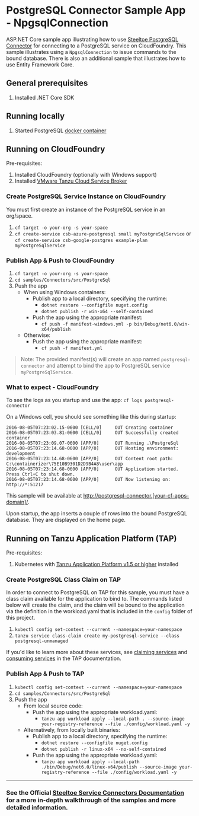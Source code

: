 ﻿# PostgreSQL Connector Sample App - NpgsqlConnection

ASP.NET Core sample app illustrating how to use [Steeltoe PostgreSQL Connector](https://docs.steeltoe.io/api/v3/connectors/postgresql.html) for connecting to a PostgreSQL service on CloudFoundry.
This sample illustrates using a `NpgsqlConnection` to issue commands to the bound database. There is also an additional sample that illustrates how to use Entity Framework Core.

## General prerequisites

1. Installed .NET Core SDK

## Running locally

1. Started PostgreSQL [docker container](https://github.com/SteeltoeOSS/Samples/blob/main/CommonTasks.md)

## Running on CloudFoundry

Pre-requisites:

1. Installed CloudFoundry (optionally with Windows support)
1. Installed [VMware Tanzu Cloud Service Broker](https://docs.vmware.com/en/Cloud-Service-Broker-for-VMware-Tanzu/index.html)

### Create PostgreSQL Service Instance on CloudFoundry

You must first create an instance of the PostgreSQL service in an org/space.

1. `cf target -o your-org -s your-space`
1. `cf create-service csb-azure-postgresql small myPostgreSqlService` or `cf create-service csb-google-postgres example-plan myPostgreSqlService`

### Publish App & Push to CloudFoundry

1. `cf target -o your-org -s your-space`
1. `cd samples/Connectors/src/PostgreSql`
1. Push the app
   - When using Windows containers:
     - Publish app to a local directory, specifying the runtime:
       - `dotnet restore --configfile nuget.config`
       - `dotnet publish -r win-x64 --self-contained`
     - Push the app using the appropriate manifest:
       - `cf push -f manifest-windows.yml -p bin/Debug/net6.0/win-x64/publish`
   - Otherwise:
     - Push the app using the appropriate manifest:
       - `cf push -f manifest.yml`

> Note: The provided manifest(s) will create an app named `postgresql-connector` and attempt to bind the app to PostgreSQL service `myPostgreSqlService`.

### What to expect - CloudFoundry

To see the logs as you startup and use the app: `cf logs postgresql-connector`

On a Windows cell, you should see something like this during startup:

```text
2016-08-05T07:23:02.15-0600 [CELL/0]     OUT Creating container
2016-08-05T07:23:03.81-0600 [CELL/0]     OUT Successfully created container
2016-08-05T07:23:09.07-0600 [APP/0]      OUT Running .\PostgreSql
2016-08-05T07:23:14.68-0600 [APP/0]      OUT Hosting environment: development
2016-08-05T07:23:14.68-0600 [APP/0]      OUT Content root path: C:\containerizer\75E10B9301D2D9B4A8\user\app
2016-08-05T07:23:14.68-0600 [APP/0]      OUT Application started. Press Ctrl+C to shut down.
2016-08-05T07:23:14.68-0600 [APP/0]      OUT Now listening on: http://*:51217
```

This sample will be available at <http://postgresql-connector.[your-cf-apps-domain]/>.

Upon startup, the app inserts a couple of rows into the bound PostgreSQL database. They are displayed on the home page.

## Running on Tanzu Application Platform (TAP)

Pre-requisites:

1. Kubernetes with [Tanzu Application Platform v1.5 or higher](https://docs.vmware.com/en/VMware-Tanzu-Application-Platform/index.html) installed

### Create PostgreSQL Class Claim on TAP

In order to connect to PostgreSQL on TAP for this sample, you must have a class claim available for the application to bind to. The commands listed below will create the claim, and the claim will be bound to the application via the definition in the workload.yaml that is included in the `config` folder of this project. 

1. `kubectl config set-context --current --namespace=your-namespace`
1. `tanzu service class-claim create my-postgresql-service --class postgresql-unmanaged`

If you'd like to learn more about these services, see [claiming services](https://docs.vmware.com/en/VMware-Tanzu-Application-Platform/1.5/tap/getting-started-claim-services.html) and [consuming services](https://docs.vmware.com/en/VMware-Tanzu-Application-Platform/1.5/tap/getting-started-consume-services.html) in the TAP documentation.

### Publish App & Push to TAP

1. `kubectl config set-context --current --namespace=your-namespace`
1. `cd samples/Connectors/src/PostgreSql`
1. Push the app
   - From local source code:
     - Push the app using the appropriate workload.yaml:
       - `tanzu app workload apply --local-path . --source-image your-registry-reference --file ./config/workload.yaml -y`
   - Alternatively, from locally built binaries:
     - Publish app to a local directory, specifying the runtime:
       - `dotnet restore --configfile nuget.config`
       - `dotnet publish -r linux-x64 --no-self-contained`
     - Push the app using the appropriate workload.yaml:
       - `tanzu app workload apply --local-path ./bin/Debug/net6.0/linux-x64/publish --source-image your-registry-reference --file ./config/workload.yaml -y`

---

### See the Official [Steeltoe Service Connectors Documentation](https://docs.steeltoe.io/api/v3/connectors/) for a more in-depth walkthrough of the samples and more detailed information.
